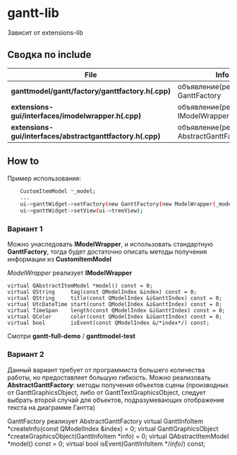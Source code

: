 # gantt-lib

Зависит от extensions-lib

## Сводка по include

| File | Info |
| ------ | ------ |
| **ganttmodel/gantt/factory/ganttfactory.h(.cpp)** | объявление(реализация) GanttFactory |
| **extensions-gui/interfaces/imodelwrapper.h(.cpp)** | объявление(реализацию) IModelWrapper |
| **extensions-gui/interfaces/abstractganttfactory.h(.cpp)** | объявление(реализацию) AbstractGanttFactory|

## How to

Пример использования:
```sh
    CustomItemModel *_model;
    ...
    ui->ganttWidget->setFactory(new GanttFactory(new ModelWrapper(_model)));
    ui->ganttWidget->setView(ui->treeView);
```
### Вариант 1
Можно унаследовать **IModelWrapper**, и использовать стандартную **GanttFactory**, 
тогда будет достаточно описать методы получения информации из **CustomItemModel**
    
*ModelWrapper* реализует **IModelWrapper**

    virtual QAbstractItemModel *model() const = 0;
    virtual QString     tag(const QModelIndex &index) const = 0;  
    virtual QString     title(const QModelIndex &iGanttIndex) const = 0;
    virtual UtcDateTime start(const QModelIndex &iGanttIndex) const = 0;
    virtual TimeSpan    length(const QModelIndex &iGanttIndex) const = 0;
    virtual QColor      color(const QModelIndex &iGanttIndex) const = 0;
    virtual bool        isEvent(const QModelIndex &/*index*/) const;
    
Смотри **gantt-full-demo** / **ganttmodel-test**
### Вариант 2
Данный вариант требует от программиста большего количества работы, но
предоставляет большую гибкость.
Можно реализовать **AbstractGanttFactory**: методы получения объектов
сцены (производных от GanttGraphicsObject, либо от GanttTextGraphicsObject, 
следует выбрать второй случай для объектов, подразумевающих отображение текста
на диаграмме Гантта)
    
GanttFactory реализует AbstractGanttFactory
    virtual GanttInfoItem *createInfo(const QModelIndex &index) = 0;
    virtual GanttGraphicsObject *createGraphicsObject(GanttInfoItem *info) = 0;
    virtual QAbstractItemModel *model() const = 0;
    virtual bool isEvent(GanttInfoItem */*info*/) const;
    
    